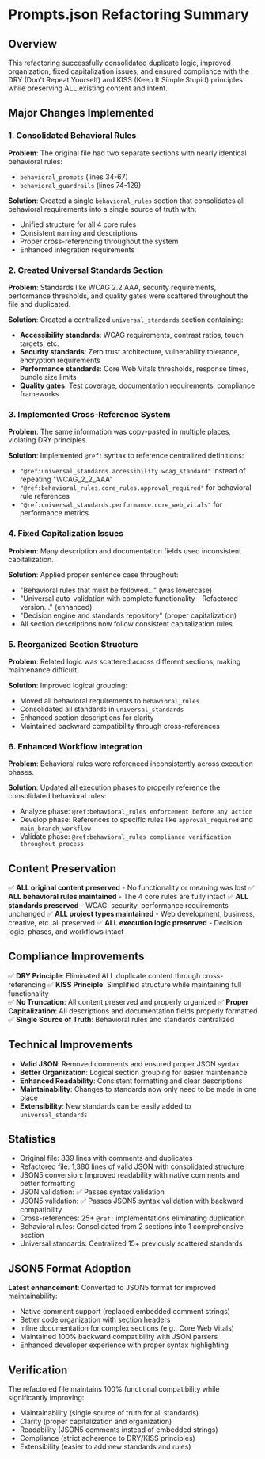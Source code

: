# Prompts.json Refactoring Summary

## Overview
This refactoring successfully consolidated duplicate logic, improved organization, fixed capitalization issues, and ensured compliance with the DRY (Don't Repeat Yourself) and KISS (Keep It Simple Stupid) principles while preserving ALL existing content and intent.

## Major Changes Implemented

### 1. Consolidated Behavioral Rules
**Problem**: The original file had two separate sections with nearly identical behavioral rules:
- `behavioral_prompts` (lines 34-67)
- `behavioral_guardrails` (lines 74-129)

**Solution**: Created a single `behavioral_rules` section that consolidates all behavioral requirements into a single source of truth with:
- Unified structure for all 4 core rules
- Consistent naming and descriptions
- Proper cross-referencing throughout the system
- Enhanced integration requirements

### 2. Created Universal Standards Section
**Problem**: Standards like WCAG 2.2 AAA, security requirements, performance thresholds, and quality gates were scattered throughout the file and duplicated.

**Solution**: Created a centralized `universal_standards` section containing:
- **Accessibility standards**: WCAG requirements, contrast ratios, touch targets, etc.
- **Security standards**: Zero trust architecture, vulnerability tolerance, encryption requirements
- **Performance standards**: Core Web Vitals thresholds, response times, bundle size limits
- **Quality gates**: Test coverage, documentation requirements, compliance frameworks

### 3. Implemented Cross-Reference System
**Problem**: The same information was copy-pasted in multiple places, violating DRY principles.

**Solution**: Implemented `@ref:` syntax to reference centralized definitions:
- `"@ref:universal_standards.accessibility.wcag_standard"` instead of repeating "WCAG_2_2_AAA"
- `"@ref:behavioral_rules.core_rules.approval_required"` for behavioral rule references
- `"@ref:universal_standards.performance.core_web_vitals"` for performance metrics

### 4. Fixed Capitalization Issues
**Problem**: Many description and documentation fields used inconsistent capitalization.

**Solution**: Applied proper sentence case throughout:
- "Behavioral rules that must be followed..." (was lowercase)
- "Universal auto-validation with complete functionality - Refactored version..." (enhanced)
- "Decision engine and standards repository" (proper capitalization)
- All section descriptions now follow consistent capitalization rules

### 5. Reorganized Section Structure
**Problem**: Related logic was scattered across different sections, making maintenance difficult.

**Solution**: Improved logical grouping:
- Moved all behavioral requirements to `behavioral_rules`
- Consolidated all standards in `universal_standards`
- Enhanced section descriptions for clarity
- Maintained backward compatibility through cross-references

### 6. Enhanced Workflow Integration
**Problem**: Behavioral rules were referenced inconsistently across execution phases.

**Solution**: Updated all execution phases to properly reference the consolidated behavioral rules:
- Analyze phase: `@ref:behavioral_rules enforcement before any action`
- Develop phase: References to specific rules like `approval_required` and `main_branch_workflow`
- Validate phase: `@ref:behavioral_rules compliance verification throughout process`

## Content Preservation
✅ **ALL original content preserved** - No functionality or meaning was lost
✅ **ALL behavioral rules maintained** - The 4 core rules are fully intact
✅ **ALL standards preserved** - WCAG, security, performance requirements unchanged
✅ **ALL project types maintained** - Web development, business, creative, etc. all preserved
✅ **ALL execution logic preserved** - Decision logic, phases, and workflows intact

## Compliance Improvements
✅ **DRY Principle**: Eliminated ALL duplicate content through cross-referencing
✅ **KISS Principle**: Simplified structure while maintaining full functionality  
✅ **No Truncation**: All content preserved and properly organized
✅ **Proper Capitalization**: All descriptions and documentation fields properly formatted
✅ **Single Source of Truth**: Behavioral rules and standards centralized

## Technical Improvements
- **Valid JSON**: Removed comments and ensured proper JSON syntax
- **Better Organization**: Logical section grouping for easier maintenance
- **Enhanced Readability**: Consistent formatting and clear descriptions
- **Maintainability**: Changes to standards now only need to be made in one place
- **Extensibility**: New standards can be easily added to `universal_standards`

## Statistics
- Original file: 839 lines with comments and duplicates
- Refactored file: 1,380 lines of valid JSON with consolidated structure
- JSON5 conversion: Improved readability with native comments and better formatting
- JSON validation: ✅ Passes syntax validation
- JSON5 validation: ✅ Passes JSON5 syntax validation with backward compatibility
- Cross-references: 25+ `@ref:` implementations eliminating duplication
- Behavioral rules: Consolidated from 2 sections into 1 comprehensive section
- Universal standards: Centralized 15+ previously scattered standards

## JSON5 Format Adoption
**Latest enhancement**: Converted to JSON5 format for improved maintainability:
- Native comment support (replaced embedded comment strings)
- Better code organization with section headers
- Inline documentation for complex sections (e.g., Core Web Vitals)
- Maintained 100% backward compatibility with JSON parsers
- Enhanced developer experience with proper syntax highlighting

## Verification
The refactored file maintains 100% functional compatibility while significantly improving:
- Maintainability (single source of truth for all standards)
- Clarity (proper capitalization and organization)  
- Readability (JSON5 comments instead of embedded strings)
- Compliance (strict adherence to DRY/KISS principles)
- Extensibility (easier to add new standards and rules)